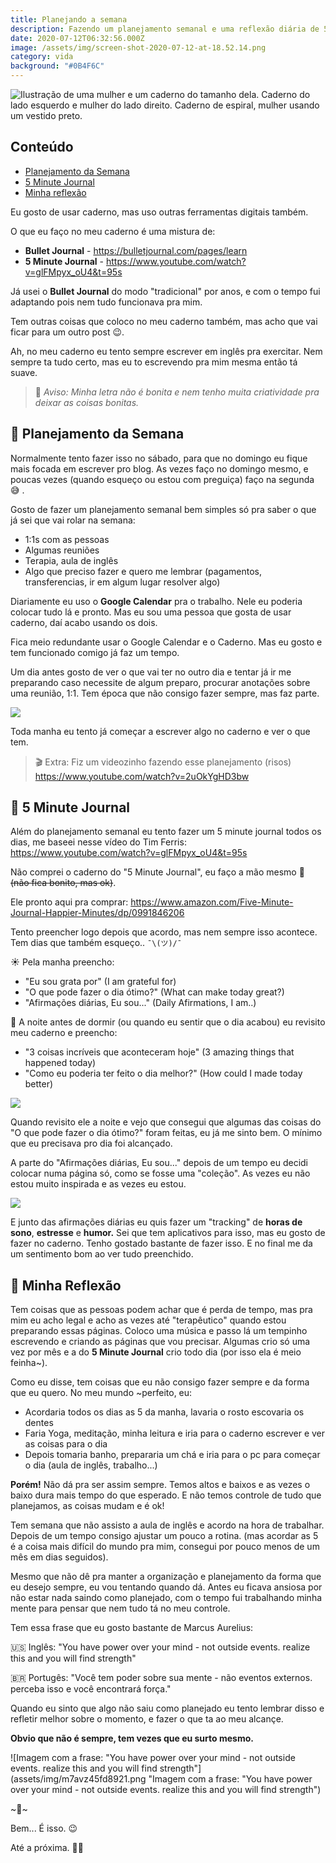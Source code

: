 ```yaml
---
title: Planejando a semana
description: Fazendo um planejamento semanal e uma reflexão diária de 5 minutos
date: 2020-07-12T06:32:56.000Z
image: /assets/img/screen-shot-2020-07-12-at-18.52.14.png
category: vida
background: "#0B4F6C"
---
```

![Ilustração de uma mulher e um caderno do tamanho dela. Caderno do lado esquerdo e mulher do lado direito. Caderno de espiral, mulher usando um vestido preto.](assets/img/screen-shot-2020-07-12-at-18.52.14.png "Ilustração de uma mulher e um caderno do tamanho dela. Caderno do lado esquerdo e mulher do lado direito. Caderno de espiral, mulher usando um vestido preto.")

## Conteúdo

* [Planejamento da Semana](#planejamento-da-semana)
* [5 Minute Journal](#5-minute-journal)
* [Minha reflexão](#minha-reflexao)

Eu gosto de usar caderno, mas uso outras ferramentas digitais também.

O que eu faço no meu caderno é uma mistura de:

* **Bullet Journal** - [](https://bulletjournal.com/pages/learn)<https://bulletjournal.com/pages/learn>
* **5 Minute Journal** - [](https://www.youtube.com/watch?v=glFMpyx_oU4&t=95s)<https://www.youtube.com/watch?v=glFMpyx_oU4&t=95s>

Já usei o **Bullet Journal** do modo "tradicional" por anos, e com o tempo fui adaptando pois nem tudo funcionava pra mim.

Tem outras coisas que coloco no meu caderno também, mas acho que vai ficar para um outro post 😉.

Ah, no meu caderno eu tento sempre escrever em inglês pra exercitar. Nem sempre ta tudo certo, mas eu to escrevendo pra mim mesma então tá suave.

> 🚨 *Aviso: Minha letra não é bonita e nem tenho muita criatividade pra deixar as coisas bonitas.*

<h2 id="planejamento-da-semana">📆 Planejamento da Semana</h2>

Normalmente tento fazer isso no sábado, para que no domingo eu fique mais focada em escrever pro blog. As vezes faço no domingo mesmo, e poucas vezes (quando esqueço ou estou com preguiça) faço na segunda 😅 .

Gosto de fazer um planejamento semanal bem simples só pra saber o que já sei que vai rolar na semana:

* 1:1s com as pessoas
* Algumas reuniões
* Terapia, aula de inglês
* Algo que preciso fazer e quero me lembrar (pagamentos, transferencias, ir em algum lugar resolver algo)

Diariamente eu uso o **Google Calendar** pra o trabalho. Nele eu poderia colocar tudo lá e pronto. Mas eu sou uma pessoa que gosta de usar caderno, daí acabo usando os dois.

Fica meio redundante usar o Google Calendar e o Caderno. Mas eu gosto e tem funcionado comigo já faz um tempo.

Um dia antes gosto de ver o que vai ter no outro dia e tentar já ir me preparando caso necessite de algum preparo, procurar anotações sobre uma reunião, 1:1. Tem época que não consigo fazer sempre, mas faz parte.

![](assets/img/img_20200712_170534-01.jpg)

Toda manha eu tento já começar a escrever algo no caderno e ver o que tem.

> 🎬 Extra: Fiz um videozinho fazendo esse planejamento (risos)\
> <https://www.youtube.com/watch?v=2uOkYgHD3bw>

<h2 id="5-minute-journal">📓 5 Minute Journal</h2>

Além do planejamento semanal eu tento fazer um 5 minute journal todos os dias, me baseei nesse vídeo do Tim Ferris: [](https://www.youtube.com/watch?v=glFMpyx_oU4&t=95s)<https://www.youtube.com/watch?v=glFMpyx_oU4&t=95s>

Não comprei o caderno do "5 Minute Journal", eu faço a mão mesmo 😬 ~~(não fica bonito, mas ok)~~.

Ele pronto aqui pra comprar: [](https://www.amazon.com/Five-Minute-Journal-Happier-Minutes/dp/0991846206)<https://www.amazon.com/Five-Minute-Journal-Happier-Minutes/dp/0991846206>

Tento preencher logo depois que acordo, mas nem sempre isso acontece. Tem dias que também esqueço.. `¯\(ツ)/¯`

☀️ Pela manha preencho:

* "Eu sou grata por" (I am grateful for)
* "O que pode fazer o dia ótimo?" (What can make today great?)
* "Afirmações diárias, Eu sou..." (Daily Afirmations, I am..)

🌙 A noite antes de dormir (ou quando eu sentir que o dia acabou) eu revisito meu caderno e preencho:

* "3 coisas incríveis que aconteceram hoje" (3 amazing things that happened today)
* "Como eu poderia ter feito o dia melhor?" (How could I made today better)

![](assets/img/img_20200712_172758-01.png)

Quando revisito ele a noite e vejo que consegui que algumas das coisas do "O que pode fazer o dia ótimo?" foram feitas, eu já me sinto bem. O mínimo que eu precisava pro dia foi alcançado.

A parte do "Afirmações diárias, Eu sou..." depois de um tempo eu decidi colocar numa página só, como se fosse uma "coleção". As vezes eu não estou muito inspirada e as vezes eu estou.

![](assets/img/point-blur_jul122020_174051-1-.jpg)

E junto das afirmações diárias eu quis fazer um "tracking" de **horas de sono**, **estresse** e **humor.** Sei que tem aplicativos para isso, mas eu gosto de fazer no caderno. Tenho gostado bastante de fazer isso. E no final me da um sentimento bom ao ver tudo preenchido.

<h2 id="minha-reflexao">🤔 Minha Reflexão</h2>

Tem coisas que as pessoas podem achar que é perda de tempo, mas pra mim eu acho legal e acho as vezes até "terapêutico" quando estou preparando essas páginas. Coloco uma música e passo lá um tempinho escrevendo e criando as páginas que vou precisar. Algumas crio só uma vez por mês e a do **5 Minute Journal** crio todo dia (por isso ela é meio feinha~).

Como eu disse, tem coisas que eu não consigo fazer sempre e da forma que eu quero. No meu mundo ~perfeito, eu:

* Acordaria todos os dias as 5 da manha, lavaria o rosto escovaria os dentes
* Faria Yoga, meditação, minha leitura e iria para o caderno escrever e ver as coisas para o dia
* Depois tomaria banho, prepararia um chá e iria para o pc para começar o dia (aula de inglês, trabalho...)

**Porém!** Não dá pra ser assim sempre. Temos altos e baixos e as vezes o baixo dura mais tempo do que esperado. E não temos controle de tudo que planejamos, as coisas mudam e é ok!

Tem semana que não assisto a aula de inglês e acordo na hora de trabalhar. Depois de um tempo consigo ajustar um pouco a rotina. (mas acordar as 5 é a coisa mais difícil do mundo pra mim, consegui por pouco menos de um mês em dias seguidos).

Mesmo que não dê pra manter a organização e planejamento da forma que eu desejo sempre, eu vou tentando quando dá. Antes eu ficava ansiosa por não estar nada saindo como planejado, com o tempo fui trabalhando minha mente para pensar que nem tudo tá no meu controle.

Tem essa frase que eu gosto bastante de Marcus Aurelius:

🇺🇸  Inglês: "You have power over your mind - not outside events. realize this and you will find strength"

🇧🇷 Portugês: "Você tem poder sobre sua mente - não eventos externos. perceba isso e você encontrará força."

Quando eu sinto que algo não saiu como planejado eu tento lembrar disso e refletir melhor sobre o momento, e fazer o que ta ao meu alcançe. 

**Obvio que não é sempre, tem vezes que eu surto mesmo.**

![Imagem com a frase: "You have power over your mind - not outside events. realize this and you will find strength"](assets/img/m7avz45fd8921.png "Imagem com a frase: "You have power over your mind - not outside events. realize this and you will find strength")

\~🌟\~

Bem... É isso. 😉

Até a próxima. 🤙🏽